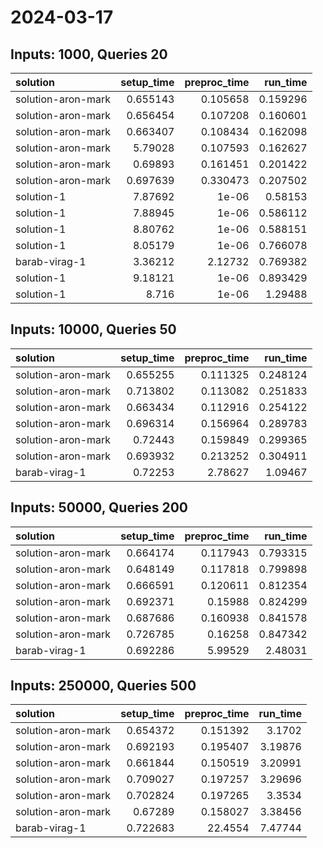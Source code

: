 # 2024-03-17

## Inputs: 1000, Queries 20

| solution           |   setup_time |   preproc_time |   run_time |
|:-------------------|-------------:|---------------:|-----------:|
| solution-aron-mark |     0.655143 |       0.105658 |   0.159296 |
| solution-aron-mark |     0.656454 |       0.107208 |   0.160601 |
| solution-aron-mark |     0.663407 |       0.108434 |   0.162098 |
| solution-aron-mark |     5.79028  |       0.107593 |   0.162627 |
| solution-aron-mark |     0.69893  |       0.161451 |   0.201422 |
| solution-aron-mark |     0.697639 |       0.330473 |   0.207502 |
| solution-1         |     7.87692  |       1e-06    |   0.58153  |
| solution-1         |     7.88945  |       1e-06    |   0.586112 |
| solution-1         |     8.80762  |       1e-06    |   0.588151 |
| solution-1         |     8.05179  |       1e-06    |   0.766078 |
| barab-virag-1      |     3.36212  |       2.12732  |   0.769382 |
| solution-1         |     9.18121  |       1e-06    |   0.893429 |
| solution-1         |     8.716    |       1e-06    |   1.29488  |

## Inputs: 10000, Queries 50

| solution           |   setup_time |   preproc_time |   run_time |
|:-------------------|-------------:|---------------:|-----------:|
| solution-aron-mark |     0.655255 |       0.111325 |   0.248124 |
| solution-aron-mark |     0.713802 |       0.113082 |   0.251833 |
| solution-aron-mark |     0.663434 |       0.112916 |   0.254122 |
| solution-aron-mark |     0.696314 |       0.156964 |   0.289783 |
| solution-aron-mark |     0.72443  |       0.159849 |   0.299365 |
| solution-aron-mark |     0.693932 |       0.213252 |   0.304911 |
| barab-virag-1      |     0.72253  |       2.78627  |   1.09467  |

## Inputs: 50000, Queries 200

| solution           |   setup_time |   preproc_time |   run_time |
|:-------------------|-------------:|---------------:|-----------:|
| solution-aron-mark |     0.664174 |       0.117943 |   0.793315 |
| solution-aron-mark |     0.648149 |       0.117818 |   0.799898 |
| solution-aron-mark |     0.666591 |       0.120611 |   0.812354 |
| solution-aron-mark |     0.692371 |       0.15988  |   0.824299 |
| solution-aron-mark |     0.687686 |       0.160938 |   0.841578 |
| solution-aron-mark |     0.726785 |       0.16258  |   0.847342 |
| barab-virag-1      |     0.692286 |       5.99529  |   2.48031  |

## Inputs: 250000, Queries 500

| solution           |   setup_time |   preproc_time |   run_time |
|:-------------------|-------------:|---------------:|-----------:|
| solution-aron-mark |     0.654372 |       0.151392 |    3.1702  |
| solution-aron-mark |     0.692193 |       0.195407 |    3.19876 |
| solution-aron-mark |     0.661844 |       0.150519 |    3.20991 |
| solution-aron-mark |     0.709027 |       0.197257 |    3.29696 |
| solution-aron-mark |     0.702824 |       0.197265 |    3.3534  |
| solution-aron-mark |     0.67289  |       0.158027 |    3.38456 |
| barab-virag-1      |     0.722683 |      22.4554   |    7.47744 |